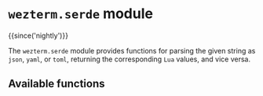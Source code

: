 # `wezterm.serde` module

{{since('nightly')}}

The `wezterm.serde` module provides functions for parsing the given string as 
`json`, `yaml`, or `toml`, returning the corresponding `Lua` values, and vice versa.

## Available functions
